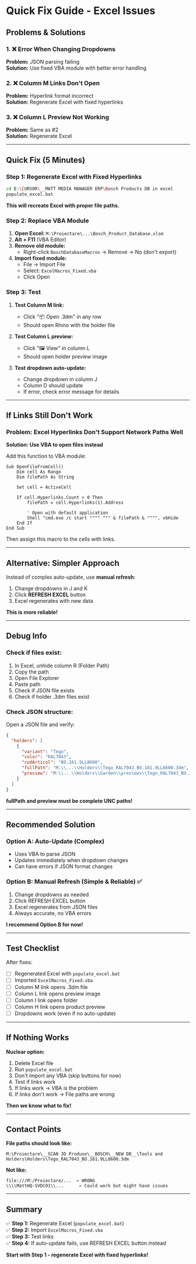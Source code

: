 # Quick Fix Guide - Excel Issues

## Problems & Solutions

### 1. ❌ Error When Changing Dropdowns
**Problem:** JSON parsing failing  
**Solution:** Use fixed VBA module with better error handling

### 2. ❌ Column M Links Don't Open
**Problem:** Hyperlink format incorrect  
**Solution:** Regenerate Excel with fixed hyperlinks

### 3. ❌ Column L Preview Not Working
**Problem:** Same as #2  
**Solution:** Regenerate Excel

---

## Quick Fix (5 Minutes)

### Step 1: Regenerate Excel with Fixed Hyperlinks

```bash
cd E:\CURSOR\__MATT MEDIA MANAGER ERP\Bosch Products DB in excel
populate_excel.bat
```

**This will recreate Excel with proper file paths.**

### Step 2: Replace VBA Module

1. **Open Excel:** `M:\Proiectare\...\Bosch_Product_Database.xlsm`
2. **Alt + F11** (VBA Editor)
3. **Remove old module:**
   - Right-click `BoschDatabaseMacros` → Remove → No (don't export)
4. **Import fixed module:**
   - File → Import File
   - Select: `ExcelMacros_Fixed.vba`
   - Click Open

### Step 3: Test

1. **Test Column M link:**
   - Click "📦 Open .3dm" in any row
   - Should open Rhino with the holder file

2. **Test Column L preview:**
   - Click "🖼️ View" in column L
   - Should open holder preview image

3. **Test dropdown auto-update:**
   - Change dropdown in column J
   - Column D should update
   - If error, check error message for details

---

## If Links Still Don't Work

### Problem: Excel Hyperlinks Don't Support Network Paths Well

**Solution: Use VBA to open files instead**

Add this function to VBA module:

```vba
Sub OpenFileFromCell()
    Dim cell As Range
    Dim filePath As String
    
    Set cell = ActiveCell
    
    If cell.Hyperlinks.Count > 0 Then
        filePath = cell.Hyperlinks(1).Address
        
        ' Open with default application
        Shell "cmd.exe /c start """" """ & filePath & """", vbHide
    End If
End Sub
```

Then assign this macro to the cells with links.

---

## Alternative: Simpler Approach

Instead of complex auto-update, use **manual refresh**:

1. Change dropdowns in J and K
2. Click **REFRESH EXCEL** button
3. Excel regenerates with new data

**This is more reliable!**

---

## Debug Info

### Check if files exist:

1. In Excel, unhide column R (Folder Path)
2. Copy the path
3. Open File Explorer
4. Paste path
5. Check if JSON file exists
6. Check if holder .3dm files exist

### Check JSON structure:

Open a JSON file and verify:
```json
{
  "holders": [
    {
      "variant": "Tego",
      "color": "RAL7043",
      "codArticol": "BO.161.9LL8600",
      "fullPath": "M:\\...\\Holders\\Tego_RAL7043_BO.161.9LL8600.3dm",
      "preview": "M:\\...\\Holders\\Garden\\previews\\Tego_RAL7043_BO.161.9LL8600.jpg"
    }
  ]
}
```

**fullPath and preview must be complete UNC paths!**

---

## Recommended Solution

### Option A: Auto-Update (Complex)
- Uses VBA to parse JSON
- Updates immediately when dropdown changes
- Can have errors if JSON format changes

### Option B: Manual Refresh (Simple & Reliable) ✅
1. Change dropdowns as needed
2. Click REFRESH EXCEL button
3. Excel regenerates from JSON files
4. Always accurate, no VBA errors

**I recommend Option B for now!**

---

## Test Checklist

After fixes:
- [ ] Regenerated Excel with `populate_excel.bat`
- [ ] Imported `ExcelMacros_Fixed.vba`
- [ ] Column M link opens .3dm file
- [ ] Column L link opens preview image
- [ ] Column I link opens folder
- [ ] Column H link opens product preview
- [ ] Dropdowns work (even if no auto-update)

---

## If Nothing Works

**Nuclear option:**

1. Delete Excel file
2. Run `populate_excel.bat`
3. Don't import any VBA (skip buttons for now)
4. Test if links work
5. If links work → VBA is the problem
6. If links don't work → File paths are wrong

**Then we know what to fix!**

---

## Contact Points

**File paths should look like:**
```
M:\Proiectare\__SCAN 3D Produse\__BOSCH\__NEW DB__\Tools and Holders\Holders\Tego_RAL7043_BO.161.9LL8600.3dm
```

**Not like:**
```
file:///M:/Proiectare/...  ← WRONG
\\\\MattHQ-SVDC01\\...      ← Could work but might have issues
```

---

## Summary

✅ **Step 1:** Regenerate Excel (`populate_excel.bat`)  
✅ **Step 2:** Import `ExcelMacros_Fixed.vba`  
✅ **Step 3:** Test links  
✅ **Step 4:** If auto-update fails, use REFRESH EXCEL button instead  

**Start with Step 1 - regenerate Excel with fixed hyperlinks!**
